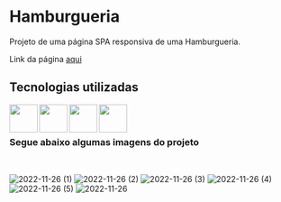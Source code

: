 <h1>Hamburgueria</h1>

<p>Projeto de uma página SPA responsiva de uma Hamburgueria.</p>
<p>Link da página <a  target="_blank" href="https://hamburguer.herokuapp.com/">aqui</a></p>

<h2>Tecnologias utilizadas</h2>

<div>
<img align="left" heigth="50" width="50" src="https://cdn.jsdelivr.net/gh/devicons/devicon/icons/javascript/javascript-original.svg" />
<img align="left" heigth="50" width="50" src="https://cdn.jsdelivr.net/gh/devicons/devicon/icons/react/react-original.svg" />
<img align="left" heigth="50" width="50" src="https://cdn.jsdelivr.net/gh/devicons/devicon/icons/html5/html5-original.svg" />
<img align="left" heigth="50" width="50" src="https://cdn.jsdelivr.net/gh/devicons/devicon/icons/css3/css3-original.svg" />
</div>
<br>
<br>
<h3>Segue abaixo algumas imagens do projeto</h3>
<br>

![2022-11-26 (1)](https://user-images.githubusercontent.com/104016282/204111557-6304e4b3-7884-49d9-a41f-51522fc6f2eb.png)
![2022-11-26 (2)](https://user-images.githubusercontent.com/104016282/204111558-ecfa6e60-574d-4c3f-8643-4abbcaf0987b.png)
![2022-11-26 (3)](https://user-images.githubusercontent.com/104016282/204111560-e918ad51-6dac-4082-9aa8-f24e419e3500.png)
![2022-11-26 (4)](https://user-images.githubusercontent.com/104016282/204111562-1414598a-4c91-4220-b528-5273a2715f93.png)
![2022-11-26 (5)](https://user-images.githubusercontent.com/104016282/204111563-8092a5f8-fff5-4c0d-a23f-a4218670661d.png)
![2022-11-26](https://user-images.githubusercontent.com/104016282/204111565-5e19a416-740e-4e2b-9e53-11bac3665fb3.png)
